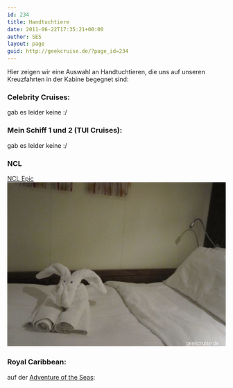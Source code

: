 ```yaml
---
id: 234
title: Handtuchtiere
date: 2011-06-22T17:35:21+00:00
author: SES
layout: page
guid: http://geekcruise.de/?page_id=234
---
```

Hier zeigen wir eine Auswahl an Handtuchtieren, die uns auf unseren Kreuzfahrten in der Kabine begegnet sind:

### Celebrity Cruises:

gab es leider keine :/

### Mein Schiff 1 und 2 (TUI Cruises):

gab es leider keine :/

### NCL

[NCL Epic](http://geekcruise.de/reiseberichte/ncl-epic-westliches-mittelmeer-ab-barcelona-25-04-12-5-tagig/)
<img loading="lazy" src="/assets/2011/06/ncl_epic_handtuchtier_001.jpg" alt="" title="auf der NCL Epic gab es einen Elefanten"   class="alignnone size-full wp-image-708" />

### Royal Caribbean:

auf der [Adventure of the Seas](http://geekcruise.de/index.php/2011/06/schiffsrundgang-adventure-of-the-seas/):

<img loading="lazy" src="/assets/2011/06/handtuchtiere_affe.jpg" alt="" title="Handtuchtier - Affe"   class="alignnone size-full wp-image-235" srcset="/assets/2011/06/handtuchtiere_affe.jpg 455w, /assets/2011/06/handtuchtiere_affe-225x300.jpg 225w" sizes="(max-width: 455px) 85vw, 455px" />

<img loading="lazy" src="/assets/2011/06/handtuchtiere_fledermaus.jpg" alt="" title="Handtuchtier - Fledermaus"   class="alignnone size-full wp-image-236" srcset="/assets/2011/06/handtuchtiere_fledermaus.jpg 606w, /assets/2011/06/handtuchtiere_fledermaus-300x225.jpg 300w" sizes="(max-width: 606px) 85vw, 606px" />

<img loading="lazy" src="/assets/2011/06/handtuchtiere_manta.jpg" alt="" title="Handtuchtier - Manta"   class="alignnone size-full wp-image-238" srcset="/assets/2011/06/handtuchtiere_manta.jpg 606w, /assets/2011/06/handtuchtiere_manta-300x225.jpg 300w" sizes="(max-width: 606px) 85vw, 606px" />

<img loading="lazy" src="/assets/2011/06/handtuchtiere_schwan.jpg" alt="" title="Handtuchtier - Schwan"   class="alignnone size-full wp-image-237" srcset="/assets/2011/06/handtuchtiere_schwan.jpg 606w, /assets/2011/06/handtuchtiere_schwan-300x225.jpg 300w" sizes="(max-width: 606px) 85vw, 606px" />
